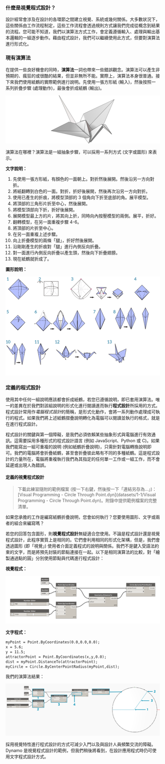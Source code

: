 

### 什麼是視覺程式設計？

設計經常會涉及在設計的各環節之間建立視覺、系統或幾何關係。大多數狀況下，這些關係由工作流程制定，這些工作流程會透過規則方式讓我們完成從概念到結果的流程。您可能不知道，我們以演算法方式工作，會定義遵循輸入、處理與輸出基本邏輯的一組逐步動作。藉由程式設計，我們可以繼續使用此方式，但要對演算法進行形式化。

### 現有演算法

在提供一些良好機會的同時，**演算法**一詞也帶來一些錯誤觀念。演算法可以產生非預期的、瘋狂的或很酷的結果，但並非無所不能。實際上，演算法本身很普通。接下來我們使用紙鶴的實際範例進行說明。先使用一張方形紙 (輸入)，然後按照一系列折疊步驟 (處理動作)，最後會折成紙鶴 (輸出)。

![紙鶴](images/1-1/00-OrigamiCrane.png)

演算法在哪裡？演算法是一組抽象步驟，可以採用一系列方式 (文字或圖形) 來表示。

**文字說明：**

1. 先使用一張方形紙，有顏色的一面朝上。對折然後展開。然後沿另一方向對折。
2. 將紙翻轉到白色的一面。對折，折好後展開，然後再次沿另一方向對折。
3. 使用已產生的折痕，將模型頂部的 3 個角向下折至底部的角。展平模型。
4. 將頂部的三角形片折至中心，然後展開。
5. 將模型頂部向下折，折好後展開。
6. 展開模型最上方的片，將其向上折，同時向內按壓模型的兩側。展平，折好。
7. 翻轉模型，在另一面重複步驟 4-6。
8. 將頂部的片折至中心。
9. 在另一面重複上述步驟。
10. 向上折疊模型的兩條「腿」，折好然後展開。
11. 沿剛剛產生的折痕對「腿」進行內側反向折疊。
12. 對一面進行內側反向折疊以產生頭，然後向下折疊翅膀。
13. 現在紙鶴就折成了。

**圖形說明：**

![需要更新 - 紙鶴](images/1-1/01-OrigamiCraneInstructions.png)

### 定義的程式設計

使用其中任何一組說明應該都會折成紙鶴，若您已遵循說明，即已套用演算法。唯一的差異在於我們對該組說明的形式化進行閱讀進而執行**程式設計**所採用的方式。程式設計常用作*電腦程式設計*的簡稱，是形式化動作，會將一系列動作處理成可執行的程式。如果我們將上述紙鶴摺疊說明轉化為電腦可以閱讀並執行的格式，就是在進行程式設計。

程式設計的關鍵與第一個障礙，是我們必須依賴某些抽象形式與電腦進行有效通訊。這需要採用多種形式的程式設計語言 (例如 JavaScript、Python 或 C)。如果我們能寫出一組可重複的說明 (例如紙鶴折疊說明)，只需針對電腦轉換說明即可。我們的電腦將會折疊紙鶴，甚至會折疊彼此略有不同的多種紙鶴。這是程式設計的力量所在，電腦將重複執行我們為其指定的任何單一工作或一組工作，而不會延遲或出現人為錯誤。

#### 定義的視覺程式設計

> 下載此練習隨附的範例檔案 (按一下右鍵，然後按一下「連結另存為...」)：[Visual Programming - Circle Through Point.dyn](datasets/1-1/Visual Programming - Circle Through Point.dyn)。附錄中提供範例檔案的完整清單。

如果您承擔的工作是編寫紙鶴折疊說明，您會如何執行？您要使用圖形、文字或兩者的組合來編寫嗎？

若您的回答包含圖形，則**視覺程式設計**無疑適合您使用。不論是程式設計還是視覺程式設計，此程序實質上是相同的。它們會利用相同的形式化架構，但是，我們會透過圖形 (即「視覺」) 使用者介面定義程式的說明與關係。我們不是鍵入受語法約束的文字，而是將預先封裝的節點連接在一起。以下是相同演算法的比較，對「繪製通過點的圓」分別使用節點與代碼進行程式設計：

**視覺程式：**

![基本視覺程式](images/1-1/03-BasicVisualProgram.png)

**文字程式：**

```
myPoint = Point.ByCoordinates(0.0,0.0,0.0);
x = 5.6;
y = 11.5;
attractorPoint = Point.ByCoordinates(x,y,0.0);
dist = myPoint.DistanceTo(attractorPoint);
myCircle = Circle.ByCenterPointRadius(myPoint,dist);
```

我們的演算法結果：

![通過點的圓](images/1-1/04-CircleThroughPoint.png)

採用視覺特性進行程式設計的方式可減少入門以及與設計人員頻繁交流的障礙。Dynamo 是視覺程式設計的範例，但我們稍後將看到，在設計應用程式時仍可使用文字程式設計方式。

